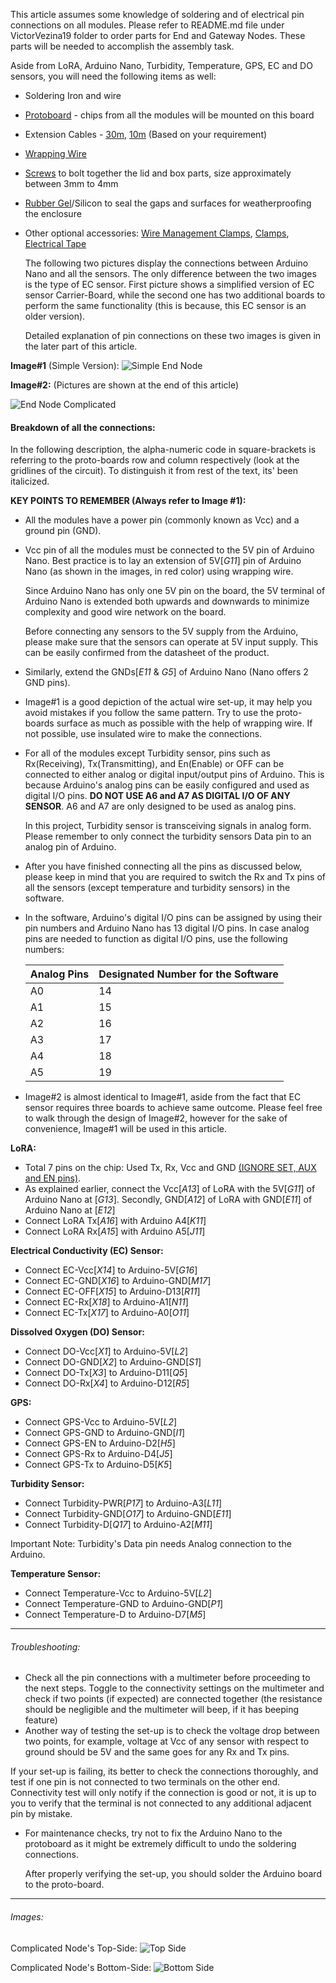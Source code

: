 This article assumes some knowledge of soldering and of electrical pin connections on all modules. Please refer to README.md file under VictorVezina19 folder to order parts for End and Gateway Nodes. These parts will be needed to accomplish the assembly task. 

Aside from LoRA, Arduino Nano, Turbidity, Temperature, GPS, EC and DO sensors, you will need the following items as well:

- Soldering Iron and wire

- [Protoboard](https://www.amazon.ca/Prototype-Soldering-Universal-Printed-Electronic/dp/B07F7WBY7Y/ref=sr_1_1?keywords=50+Pcs+Double+Sided+PCB+Board+Prototype+Kit+Soldering+5+Sizes%2C+Universal+Printed+Circuit+Board+for+DIY+and+Electronic+Project&qid=1561752898&s=hi&sr=1-1) - chips from all the modules will be mounted on this board

- Extension Cables - [30m](https://www.amazon.ca/iCreating-100ft-Extension-Changing-Flexible/dp/B07BJJK863/ref=sr_1_1_sspa?keywords=3+cable+pins+extension+cord&qid=1565811677&s=kitchen&sr=1-1-spons&psc=1&spLa=ZW5jcnlwdGVkUXVhbGlmaWVyPUEyQzJENlpNMkQ0UFNCJmVuY3J5cHRlZElkPUEwMzAxNzk1MldKQ0hFUTlESU1MMSZlbmNyeXB0ZWRBZElkPUEwOTU4NzQ1MVFGVllLM0lYU0tYVyZ3aWRnZXROYW1lPXNwX2F0ZiZhY3Rpb249Y2xpY2tSZWRpcmVjdCZkb05vdExvZ0NsaWNrPXRydWU=), [10m](https://www.amazon.ca/JACKYLED-Extension-32-8ft-Splitter-connectors/dp/B075YG2B18/ref=pd_sbs_107_5/154-2633804-7590013?_encoding=UTF8&pd_rd_i=B075YG2B18&pd_rd_r=53c70ff6-961d-4914-8689-a62aaece5d66&pd_rd_w=173ag&pd_rd_wg=5qHDi&pf_rd_p=5dcda75b-8643-4da3-9bb1-5c0233790500&pf_rd_r=9M1SQYYH0Z4JRXS7B4DG&psc=1&refRID=9M1SQYYH0Z4JRXS7B4DG=) (Based on your requirement)

- [Wrapping Wire](https://www.amazon.ca/Breadboard-B-30-1000-Plated-Copper-Wrapping/dp/B008AGUAII/ref=asc_df_B008AGUAII/?tag=googleshopc0c-20&linkCode=df0&hvadid=335174690103&hvpos=1o6&hvnetw=g&hvrand=12611580164319843966&hvpone=&hvptwo=&hvqmt=&hvdev=c&hvdvcmdl=&hvlocint=&hvlocphy=9000871&hvtargid=pla-421501630000&psc=1)

- [Screws](https://www.homedepot.ca/product/paulin-8-32x1-4-ss-pan-phillips-mach-screw/1000423510) to bolt together the lid and box parts, size approximately between 3mm to 4mm

- [Rubber Gel](https://www.canadiantire.ca/en/pdp/the-right-stuff-instant-gasket-maker-for-domestics-0382505p.html#srp)/Silicon to seal the gaps and surfaces for weatherproofing the enclosure

- Other optional accessories: [Wire Management Clamps](https://www.homedepot.ca/product/gardner-bender-3-8-x-1-4-inch-one-hole-plastic-cable-clamp-18-pack-/1000104384), [Clamps](https://www.canadiantire.ca/en/pdp/dundas-jafine-metal-worm-gear-clamp-4-in-0642957p.html#srp), [Electrical Tape](https://www.homedepot.ca/product/commercial-electric-1-2-inch-x-20-ft-vinyl-electrical-tape-multi-coloured-6-pack-/1001098924) 

  

  The following two pictures display the connections between Arduino Nano and all the sensors. The only difference between the two images is the type of EC sensor. First picture shows a simplified version of EC sensor Carrier-Board, while the second one has two additional boards to perform the same functionality (this is because, this EC sensor is an older version). 

  

  Detailed explanation of pin connections on these two images is given in the later part of this article. 

**Image#1** (Simple Version):
![Simple End Node](./EndNode_Simple.JPG)

**Image#2:** (Pictures are shown at the end of this article)

![End Node Complicated](./End_Node_Complicated.JPG)



#### Breakdown of all the connections:

In the following description, the alpha-numeric code in square-brackets is referring to the proto-boards row and column respectively (look at the gridlines of the circuit). To distinguish it from rest of the text, its' been italicized. 



**KEY POINTS TO REMEMBER (Always refer to Image #1):**  

- All the modules have a power pin (commonly known as Vcc) and a ground pin (GND).

- Vcc pin of all the modules must be connected to the 5V pin of Arduino Nano. Best practice is to lay an extension of 5V[*G11*] pin of Arduino Nano (as shown in the images, in red color) using wrapping wire. 

  Since Arduino Nano has only one 5V pin on the board, the 5V terminal of Arduino Nano is extended both upwards and downwards to minimize complexity and good wire network on the board.

  Before connecting any sensors to the 5V supply from the Arduino, please make sure that the sensors can operate at 5V input supply. This can be easily confirmed from the datasheet of the product.

- Similarly, extend the GNDs[*E11* & *G5*] of Arduino Nano (Nano offers 2 GND pins).

- Image#1 is a good depiction of the actual wire set-up, it may help you avoid mistakes if you follow the same pattern. Try to use the proto-boards surface as much as possible with the help of wrapping wire. If not possible, use insulated wire to make the connections. 

- For all of the modules except Turbidity sensor, pins such as Rx(Receiving), Tx(Transmitting), and En(Enable) or OFF can be connected to either analog or digital input/output pins of Arduino. This is because Arduino's analog pins can be easily configured and used as digital I/O pins. **DO NOT USE A6 and A7 AS DIGITAL I/O OF ANY SENSOR**. A6 and A7 are only designed to be used as analog pins.

  In this project, Turbidity sensor is transceiving signals in analog form. Please remember to only connect the turbidity sensors Data pin to an analog pin of Arduino.

- After you have finished connecting all the pins as discussed below, please keep in mind that you are required to switch the Rx and Tx pins of all the sensors (except temperature and turbidity sensors) in the software.

- In the software, Arduino's digital I/O pins can be assigned by using their pin numbers and Arduino Nano has 13 digital I/O pins. In case analog pins are needed to function as digital I/O pins, use the following numbers:

  | Analog Pins | Designated Number for the Software |
  | ----------- | ---------------------------------- |
  | A0          | 14                                 |
  | A1          | 15                                 |
  | A2          | 16                                 |
  | A3          | 17                                 |
  | A4          | 18                                 |
  | A5          | 19                                 |

  

- Image#2 is almost identical to Image#1, aside from the fact that EC sensor requires three boards to achieve same outcome. Please feel free to walk through the design of Image#2, however for the sake of convenience, Image#1 will be used in this article.



**LoRA:**

- Total 7 pins on the chip: Used Tx, Rx, Vcc and GND <u>(IGNORE SET, AUX and EN pins)</u>.
- As explained earlier, connect the Vcc[*A13*] of LoRA with the 5V[*G11*] of Arduino Nano at [*G13*]. Secondly, GND[*A12*] of LoRA with GND[*E11*] of Arduino Nano at [*E12*]
- Connect LoRA Tx[*A16*] with Arduino A4[*K11*]
- Connect LoRA Rx[*A15*] with Arduino A5[*J11*]



**Electrical Conductivity (EC) Sensor:**

- Connect EC-Vcc[*X14*] to Arduino-5V[*G16*]
- Connect EC-GND[*X16*] to Arduino-GND[*M17*]
- Connect EC-OFF[*X15*] to Arduino-D13[*R11*]
- Connect EC-Rx[*X18*] to Arduino-A1[*N11*]
- Connect EC-Tx[*X17*] to Arduino-A0[*O11*]



**Dissolved Oxygen (DO) Sensor:**

- Connect DO-Vcc[*X1*] to Arduino-5V[*L2*]
- Connect DO-GND[*X2*] to Arduino-GND[*S1*]
- Connect DO-Tx[*X3*] to Arduino-D11[*Q5*]
- Connect DO-Rx[*X4*] to Arduino-D12[*R5*]



**GPS:**

- Connect GPS-Vcc to Arduino-5V[*L2*]
- Connect GPS-GND to Arduino-GND[*I1*]
- Connect GPS-EN to Arduino-D2[*H5*]
- Connect GPS-Rx to Arduino-D4[*J5*]
- Connect GPS-Tx to Arduino-D5[*K5*]



**Turbidity Sensor:**

- Connect Turbidity-PWR[*P17*] to Arduino-A3[*L11*]
- Connect Turbidity-GND[*O17*] to Arduino-GND[*E11*]
- Connect Turbidity-D[*Q17*] to Arduino-A2[*M11*]

Important Note: Turbidity's Data pin needs Analog connection to the Arduino.



**Temperature Sensor:**

- Connect Temperature-Vcc to Arduino-5V[*L2*]
- Connect Temperature-GND to Arduino-GND[*P1*]
- Connect Temperature-D to Arduino-D7[*M5*]



------

###### Troubleshooting:

- Check all the pin connections with a multimeter before proceeding to the next steps. Toggle to the connectivity settings on the multimeter and check if two points (if expected) are connected together (the resistance should be negligible and the multimeter will beep, if it has beeping feature)
- Another way of testing the set-up is to check the voltage drop between two points, for example, voltage at Vcc of any sensor with respect to ground should be 5V and the same goes for any Rx and Tx pins. 

If your set-up is failing, its better to check the connections thoroughly, and test if one pin is not connected to two terminals on the other end. Connectivity test will only notify if the connection is good or not, it is up to you to verify that the terminal is not connected to any additional adjacent pin by mistake.  



- For maintenance checks, try not to fix the Arduino Nano to the protoboard as it might be extremely difficult to undo the soldering connections. 

  After properly verifying the set-up, you should solder the Arduino board to the proto-board.
  
  

------

###### Images:

Complicated Node's Top-Side:
![Top Side](./Top_SIDE-Complicated.jpg)

Complicated Node's Bottom-Side:
![Bottom Side](./Bottom_SIDE-Complicated.jpg)
  
  
  